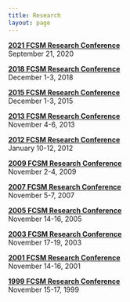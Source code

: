```yaml
---
title: Research
layout: page
---
```

<p><strong><a title="2021 FCSM Research and Policy Conference" href="2020FederalCommiteeStatisticalMethologyAndPolicyConference.html">2021 FCSM Research Conference</a></strong><br>
September 21, 2020</p> 
<p><strong><a title="2018 Research Conference" href="2018_ResearchPolicyConference.html">2018 FCSM Research Conference</a></strong><br>
December 1-3, 2018</p>  
<p><strong><a title="2015 Research Conference" href="2015_research.html">2015 FCSM Research Conference</a></strong><br>
December 1-3, 2015</p>
<p><strong><a title="2013 Research Conference" href="2013research.html">2013 FCSM Research Conference</a></strong><br><!---2013research.html--->
November 4-6, 2013</p>
<p ><strong><a title="2012 Research Conference" href="2012research.html">2012 FCSM Research Conference</a></strong><br><!---2012research.html--->
January 10-12, 2012</p>
<p ><strong><a title="2009 Research Conference" href="2009research.html">2009 FCSM Research Conference</a></strong><br><!----2009research.html--->
November 2-4, 2009</p>
<p ><strong><a title="2007 Research Conference" href="2007research.html">2007 FCSM Research Conference</a></strong><br>
November 5-7, 2007</p>
<p ><strong><a title="2005 Research Conference" href="2005research.html">2005 FCSM Research Conference</a></strong><br>
November 14-16, 2005</p>
<p ><strong><a title="2003 Research Conference" href="2003research.html">2003 FCSM Research Conference</a></strong><br><!---2003research.html---->
November 17-19, 2003</p>
<p ><strong><a title="2001 Research Conference" href="2001research.html">2001 FCSM Research Conference</a></strong><br><!----2001research.html---->
November 14-16, 2001</p>
<p ><strong><a title="1999 Research Conference" href="1999research.html">1999 FCSM Research Conference</a></strong><br><!----1999research.html---->
November 15-17, 1999</p>